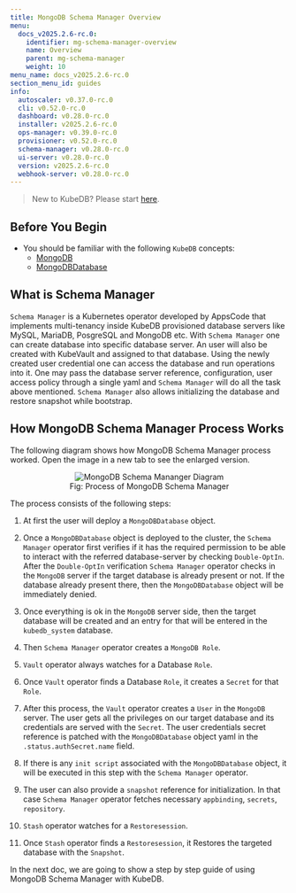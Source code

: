 ```yaml
---
title: MongoDB Schema Manager Overview
menu:
  docs_v2025.2.6-rc.0:
    identifier: mg-schema-manager-overview
    name: Overview
    parent: mg-schema-manager
    weight: 10
menu_name: docs_v2025.2.6-rc.0
section_menu_id: guides
info:
  autoscaler: v0.37.0-rc.0
  cli: v0.52.0-rc.0
  dashboard: v0.28.0-rc.0
  installer: v2025.2.6-rc.0
  ops-manager: v0.39.0-rc.0
  provisioner: v0.52.0-rc.0
  schema-manager: v0.28.0-rc.0
  ui-server: v0.28.0-rc.0
  version: v2025.2.6-rc.0
  webhook-server: v0.28.0-rc.0
---
```


> New to KubeDB? Please start [here](/docs/v2025.2.6-rc.0/README).


## Before You Begin

- You should be familiar with the following `KubeDB` concepts:
  - [MongoDB](/docs/v2025.2.6-rc.0/guides/mongodb/concepts/mongodb)
  - [MongoDBDatabase](/docs/v2025.2.6-rc.0/guides/mongodb/concepts/mongodbdatabase)


## What is Schema Manager

`Schema Manager` is a Kubernetes operator developed by AppsCode that implements multi-tenancy inside KubeDB provisioned database servers like MySQL, MariaDB, PosgreSQL and MongoDB etc. With `Schema Manager` one can create database into specific database server. An user will also be created with KubeVault and assigned to that database. Using the newly created user credential one can access the database and run operations into it. One may pass the database server reference, configuration, user access policy through a single yaml and `Schema Manager` will do all the task above mentioned. `Schema Manager` also allows initializing the database and restore snapshot while bootstrap.


## How MongoDB Schema Manager Process Works

The following diagram shows how MongoDB Schema Manager process worked. Open the image in a new tab to see the enlarged version.

<figure align="center">
  <img alt="MongoDB Schema Mananger Diagram" src="/docs/v2025.2.6-rc.0/guides/mongodb/schema-manager/overview/images/mongodb-schema-manager-diagram.svg">
<figcaption align="center">Fig: Process of MongoDB Schema Manager</figcaption>
</figure>

The process consists of the following steps:

1. At first the user will deploy a `MongoDBDatabase` object.

2. Once a `MongoDBDatabase` object is deployed to the cluster, the `Schema Manager` operator first verifies if it has the required permission to be able to interact with the referred database-server by checking `Double-OptIn`. After the `Double-OptIn` verification `Schema Manager` operator checks in the `MongoDB` server if the target database is already present or not. If the database already present there, then the `MongoDBDatabase` object will be immediately denied. 

3. Once everything is ok in the `MongoDB` server side, then the target database will be created and an entry for that will be entered in the `kubedb_system` database.

4. Then `Schema Manager` operator creates a `MongoDB Role`.

5. `Vault` operator always watches for a Database `Role`.

6. Once `Vault` operator finds a Database `Role`, it creates a `Secret` for that `Role`.

7. After this process, the `Vault` operator creates a `User` in the `MongoDB` server. The user gets all the privileges on our target database and its credentials are served with the `Secret`. The user credentials secret reference is patched with the `MongoDBDatabase` object yaml in the `.status.authSecret.name` field.

8. If there is any `init script` associated with the `MongoDBDatabase` object, it will be executed in this step with the `Schema Manager` operator. 

9. The user can also provide a `snapshot` reference for initialization. In that case `Schema Manager` operator fetches necessary `appbinding`, `secrets`, `repository`. 

10. `Stash` operator watches for a `Restoresession`.

11. Once `Stash` operator finds a `Restoresession`, it Restores the targeted database with the `Snapshot`.

In the next doc, we are going to show a step by step guide of using MongoDB Schema Manager with KubeDB.